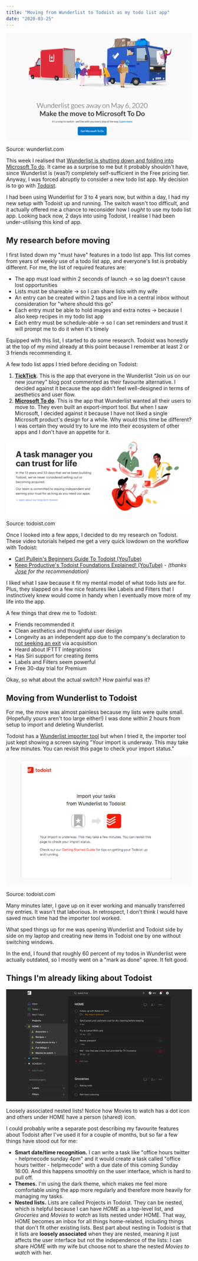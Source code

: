 ```yaml
---
title: "Moving from Wunderlist to Todoist as my todo list app"
date: "2020-03-25"
---
```


![wunderlist is becoming microsoft to do](images/wunderlist-is-becoming-microsoft-to-do-1024x588.png)

Source: wunderlist.com

This week I realised that [Wunderlist is shutting down and folding into Microsoft To do](https://www.wunderlist.com/blog/join-us-on-our-new-journey/). It came as a surprise to me but it probably shouldn't have, since Wunderlist is (was?) completely self-sufficient in the Free pricing tier. Anyway, I was forced abruptly to consider a new todo list app. My decision is to go with [Todoist](https://todoist.com/).

I had been using Wunderlist for 3 to 4 years now, but within a day, I had my new setup with Todoist up and running. The switch wasn't too difficult, and it actually offered me a chance to reconsider how I _ought_ to use my todo list app. Looking back now, 2 days into using Todoist, I realise I had been under-utilising this kind of app.

## My research before moving

I first listed down my "must have" features in a todo list app. This list comes from years of weekly use of a todo list app, and everyone's list is probably different. For me, the list of required features are:

- The app must load within 2 seconds of launch → so lag doesn't cause lost opportunities
- Lists must be shareable → so I can share lists with my wife
- An entry can be created within 2 taps and live in a central inbox without consideration for "where should this go"
- Each entry must be able to hold images and extra notes → because I also keep recipes in my todo list app
- Each entry must be schedule-able → so I can set reminders and trust it will prompt me to do it when it's timely

Equipped with this list, I started to do some research. Todoist was honestly at the top of my mind already at this point because I remember at least 2 or 3 friends recommending it.

A few todo list apps I tried before deciding on Todoist:

1. [**TickTick**](https://ticktick.com/). This is the app that everyone in the Wunderlist "Join us on our new journey" blog post commented as their favourite alternative. I decided against it because the app didn't feel well-designed in terms of aesthetics and user flow.
2. [**Microsoft To do**](https://todo.microsoft.com/tasks/). This is the app that Wunderlist wanted all their users to move to. They even built an export-import tool. But when I saw Microsoft, I decided against it because I have not liked a single Microsoft product's design for a while. Why would this time be different? I was certain they would try to lure me into their ecosystem of other apps and I don't have an appetite for it.

![todoist mission on their website says that their mission is to be independent](images/todoist-mission-to-be-independent-1024x406.png)

Source: todoist.com

Once I looked into a few apps, I decided to do my research on Todoist. These video tutorials helped me get a very quick lowdown on the workflow with Todoist:

- [Carl Pullein's Beginners Guide To Todoist (YouTube)](https://www.youtube.com/watch?v=XkNrk77I9lI)
- [Keep Productive's Todoist Foundations Explained! (YouTube)](https://www.youtube.com/watch?v=qc8oocQQH8I) - _(thanks [Jose](https://twitter.com/perspectivalean/status/1241699755207667713) for the recommendation)_

I liked what I saw because it fit my mental model of what todo lists are for. Plus, they slapped on a few nice features like Labels and Filters that I instinctively knew would come in handy when I eventually move more of my life into the app.

A few things that drew me to Todoist:

- Friends recommended it
- Clean aesthetics and thoughtful user design
- Longevity as an independent app due to the company's declaration to [not seeking an exit](https://doist.com/blog/no-exit-strategy) via acquisition
- Heard about IFTTT integrations
- Has Siri support for creating items
- Labels and Filters seem powerful
- Free 30-day trial for Premium

Okay, so what about the actual switch? How painful was it?

## Moving from Wunderlist to Todoist

For me, the move was almost painless because my lists were quite small. (Hopefully yours aren't too large either!) I was done within 2 hours from setup to import and deleting Wunderlist.

Todoist has a [Wunderlist importer tool](https://todoist.com/import/wunderlist) but when I tried it, the importer tool just kept showing a screen saying "Your import is underway. This may take a few minutes. You can revisit this page to check your import status."

![todoist wunderlist importer](images/todoist-wunderlist-importer.png)

Source: todoist.com

Many minutes later, I gave up on it ever working and manually transferred my entries. It wasn't that laborious. In retrospect, I don't think I would have saved much time had the importer tool worked.

What sped things up for me was opening Wunderlist and Todoist side by side on my laptop and creating new items in Todoist one by one without switching windows.

In the end, I found that roughly 60 percent of my todos in Wunderlist were actually outdated, so I mostly went on a "mark as done" spree. It felt good.

## Things I'm already liking about Todoist

![what my todoist app looks like at the moment nick ang](images/my-todoist-nick-ang-2-1024x619.png)

Loosely associated nested lists! Notice how Movies to watch has a dot icon and others under HOME have a person (shared) icon.

I could probably write a separate post describing my favourite features about Todoist after I've used it for a couple of months, but so far a few things have stood out for me:

- **Smart date/time recognition.** I can write a task like "office hours twitter - helpmecode sunday 4pm" and it would create a task called "office hours twitter - helpmecode" with a due date of this coming Sunday 16:00. And this happens smoothly on the user interface, which is hard to pull off.
- **Themes.** I'm using the dark theme, which makes me feel more comfortable using the app more regularly and therefore more heavily for managing my tasks.
- **Nested lists.** Lists are called Projects in Todoist. They can be nested, which is helpful because I can have _HOME_ as a top-level list, and _Groceries_ and _Movies to watch_ as lists nested under HOME. That way, HOME becomes an inbox for all things home-related, including things that don't fit other existing lists. Best part about nesting in Todoist is that it lists are **loosely associated** when they are nested, meaning it just affects the user interface but not the independence of the lists: I can share _HOME_ with my wife but choose not to share the nested _Movies to watch_ with her.
